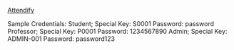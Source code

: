 <p><a href="http://www.attendify.shop">Attendify</a></p>


Sample Credentials:
Student;
        Special Key: S0001
        Password: password
Professor;
        Special Key: P0001
        Password: 1234567890
Admin;
        Special Key: ADMIN-001
        Password: password123

